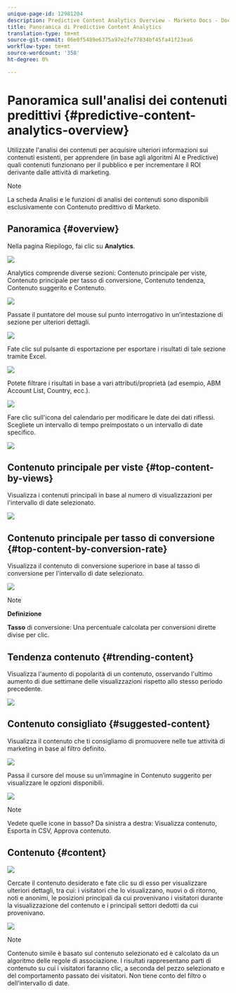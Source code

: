 ```yaml
---
unique-page-id: 12981204
description: Predictive Content Analytics Overview - Marketo Docs - Documentazione prodotto
title: Panoramica di Predictive Content Analytics
translation-type: tm+mt
source-git-commit: 06e0f5489e6375a97e2fe77834bf45fa41f23ea6
workflow-type: tm+mt
source-wordcount: '358'
ht-degree: 0%

---
```



# Panoramica sull&#39;analisi dei contenuti predittivi {#predictive-content-analytics-overview}

Utilizzate l&#39;analisi dei contenuti per acquisire ulteriori informazioni sui contenuti esistenti, per apprendere (in base agli algoritmi AI e Predictive) quali contenuti funzionano per il pubblico e per incrementare il ROI derivante dalle attività di marketing.

>[!NOTE]
>
>La scheda Analisi e le funzioni di analisi dei contenuti sono disponibili esclusivamente con Contenuto predittivo di Marketo.

## Panoramica {#overview}

Nella pagina Riepilogo, fai clic su **Analytics**.

![](assets/one.png)

Analytics comprende diverse sezioni: Contenuto principale per viste, Contenuto principale per tasso di conversione, Contenuto tendenza, Contenuto suggerito e Contenuto.

![](assets/new-2.png)

Passate il puntatore del mouse sul punto interrogativo in un’intestazione di sezione per ulteriori dettagli.

![](assets/new-3.png)

Fate clic sul pulsante di esportazione per esportare i risultati di tale sezione tramite Excel.

![](assets/new-3point5.png)

Potete filtrare i risultati in base a vari attributi/proprietà (ad esempio, ABM Account List, Country, ecc.).

![](assets/pca.png)

Fare clic sull&#39;icona del calendario per modificare le date dei dati riflessi. Scegliete un intervallo di tempo preimpostato o un intervallo di date specifico.

![](assets/dates.png)

## Contenuto principale per viste {#top-content-by-views}

Visualizza i contenuti principali in base al numero di visualizzazioni per l&#39;intervallo di date selezionato.

![](assets/new-6.png)

## Contenuto principale per tasso di conversione {#top-content-by-conversion-rate}

Visualizza il contenuto di conversione superiore in base al tasso di conversione per l&#39;intervallo di date selezionato.

![](assets/new-7.png)

>[!NOTE]
>
>**Definizione**
>
>**Tasso** di conversione: Una percentuale calcolata per conversioni dirette divise per clic.

## Tendenza contenuto {#trending-content}

Visualizza l&#39;aumento di popolarità di un contenuto, osservando l&#39;ultimo aumento di due settimane delle visualizzazioni rispetto allo stesso periodo precedente.

![](assets/new-8.png)

## Contenuto consigliato {#suggested-content}

Visualizza il contenuto che ti consigliamo di promuovere nelle tue attività di marketing in base al filtro definito.

![](assets/image2017-10-3-10-3a18-3a35.png)

Passa il cursore del mouse su un’immagine in Contenuto suggerito per visualizzare le opzioni disponibili.

![](assets/image2017-10-3-10-3a21-3a37.png)

>[!NOTE]
>
>Vedete quelle icone in basso? Da sinistra a destra: Visualizza contenuto, Esporta in CSV, Approva contenuto.

## Contenuto {#content}

![](assets/image2017-10-3-10-3a22-3a24.png)

Cercate il contenuto desiderato e fate clic su di esso per visualizzare ulteriori dettagli, tra cui: i visitatori che lo visualizzano, nuovi o di ritorno, noti e anonimi, le posizioni principali da cui provenivano i visitatori durante la visualizzazione del contenuto e i principali settori dedotti da cui provenivano.

![](assets/image2017-10-3-10-3a23-3a40.png)

>[!NOTE]
>
>Contenuto simile è basato sul contenuto selezionato ed è calcolato da un algoritmo delle regole di associazione. I risultati rappresentano parti di contenuto su cui i visitatori faranno clic, a seconda del pezzo selezionato e del comportamento passato dei visitatori. Non tiene conto del filtro o dell&#39;intervallo di date.
